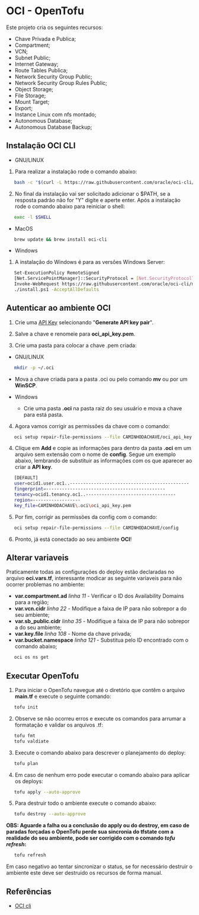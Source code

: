 # OCI - OpenTofu

Este projeto cria os seguintes recursos:
+ Chave Privada e Publica;
+ Compartment; 
+ VCN;
+ Subnet Public;
+ Internet Gateway;
+ Route Tables Publica;
+ Network Security Group Public;
+ Network Security Group Rules Public;
+ Object Storage;
+ File Storage;
+ Mount Target;
+ Export;
+ Instance Linux com nfs montado;
+ Autonomous Database;
+ Autonomous Database Backup;

## Instalação OCI CLI

+ GNU/LINUX

1. Para realizar a instalação rode o comando abaixo:
```bash
   bash -c "$(curl -L https://raw.githubusercontent.com/oracle/oci-cli/master/scripts/install/install.sh)"
```

2. No final da instalação vai ser solicitado adicionar o $PATH, se a resposta padrão não for "Y" digite e aperte enter. Após a instalação rode o comando abaixo para reiniciar o shell: 

```bash
   exec -l $SHELL
```

+ MacOS

```bash
   brew update && brew install oci-cli
```

+ Windows

1. A instalação do Windows é para as versões Windows Server:

```bash
   Set-ExecutionPolicy RemoteSigned
   [Net.ServicePointManager]::SecurityProtocol = [Net.SecurityProtocolType]::Tls12
   Invoke-WebRequest https://raw.githubusercontent.com/oracle/oci-cli/master/scripts/install/install.ps1 -OutFile install.ps1
   ./install.ps1 -AcceptAllDefaults
```

## Autenticar ao ambiente OCI

1. Crie uma [API Key](https://cloud.oracle.com/identity/domains/my-profile/api-keys) selecionando "**Generate API key pair**".

2. Salve a chave e renomeie para **oci_api_key.pem**.

3. Crie uma pasta para colocar a chave .pem criada:

+ GNU/LINUX

```bash
   mkdir -p ~/.oci
```
   + Mova a chave criada para a pasta .oci ou pelo comando **mv** ou por um **WinSCP**.

+ Windows

  + Crie uma pasta **.oci** na pasta raiz do seu usuário e mova a chave para está pasta.

4. Agora vamos corrigir as permissões da chave com o comando:

```bash
   oci setup repair-file-permissions --file CAMINHODACHAVE/oci_api_key.pem
```

4. Clique em **Add** e copie as informações para dentro da pasta **.oci** em um arquivo sem extensão com o nome de **config**. Segue um exemplo abaixo, lembrando de substituir as informações com os que aparecer ao criar a **API key**.

```bash
   [DEFAULT]
   user=ocid1.user.oc1..---------------------------------------------
   fingerprint=---------------------------------------------
   tenancy=ocid1.tenancy.oc1..----------------------------------
   region=------------------
   key_file=CAMINHODACHAVE\.oci\oci_api_key.pem

```

5. Por fim, corrigir as permissões da config com o comando:

```bash
   oci setup repair-file-permissions --file CAMINHODACHAVE/config
```

6. Pronto, já está conectado ao seu ambiente **OCI**!

## Alterar variaveis

Praticamente todas as configurações do deploy estão declaradas no arquivo **oci.vars.tf**, interessante modicar as seguinte variaveis para não ocorrer problemas no ambiente:
+ **var.compartment.ad** _linha 11_ - Verificar o ID dos Availability Domains para a região;
+ **var.vcn.cidr** _linha 22_ - Modifique a faixa de IP para não sobrepor a do seu ambiente;
+ **var.sb_public.cidr** _linha 35_ - Modifique a faixa de IP para não sobrepor a do seu ambiente;
+ **var.key.file** _linha 108_ - Nome da chave privada;
+ **var.bucket.namespace** _linha 121_ - Substitua pelo ID encontrado com o comando abaixo;

```bash
   oci os ns get
```

## Executar OpenTofu

1. Para iniciar o OpenTofu navegue até o diretório que contêm o arquivo **main.tf** e execute o seguinte comando:

```bash
   tofu init
```

2. Observe se não ocorreu erros e execute os comandos para arrumar a formatação e validar os arquivos .tf:

```bash
   tofu fmt
   tofu valdiate
```

3. Execute o comando abaixo para descrever o planejamento do deploy:

```bash
   tofu plan
```

4. Em caso de nenhum erro pode executar o comando abaixo para aplicar os deploys:

```bash
   tofu apply --auto-approve
```

5. Para destruir todo o ambiente execute o comando abaixo:

```bash
   tofu destroy --auto-approve
```

**OBS: Aguarde a falha ou a conclusão do apply ou do destroy, em caso de paradas forçadas o OpenTofu perde sua sincronia do tfstate com a realidade do seu ambiente, pode ser corrigido com o comando _tofu refresh_:**

```bash
   tofu refresh
```

Em caso negativo ao tentar sincronizar o status, se for necessário destruir o ambiente este deve ser destruido os recursos de forma manual.

## Referências

+ [OCI cli](https://docs.oracle.com/en-us/iaas/Content/API/SDKDocs/cliinstall.htm#InstallingCLI)